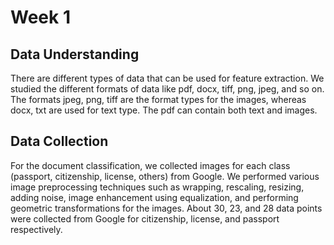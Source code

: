 # Week 1

## Data Understanding

There are different types of data that can be used for feature extraction. We studied the different formats of data like pdf, docx, tiff, png, jpeg, and so on. The formats jpeg, png, tiff are the format types for the images, whereas docx, txt are used for text type. The pdf can contain both text and images.

## Data Collection

For the document classification, we collected images for each class (passport, citizenship, license, others) from Google. We performed various image preprocessing techniques such as wrapping, rescaling, resizing, adding noise, image enhancement using equalization, and performing geometric transformations for the images. About 30, 23, and 28 data points were collected from Google for citizenship, license, and passport respectively.
